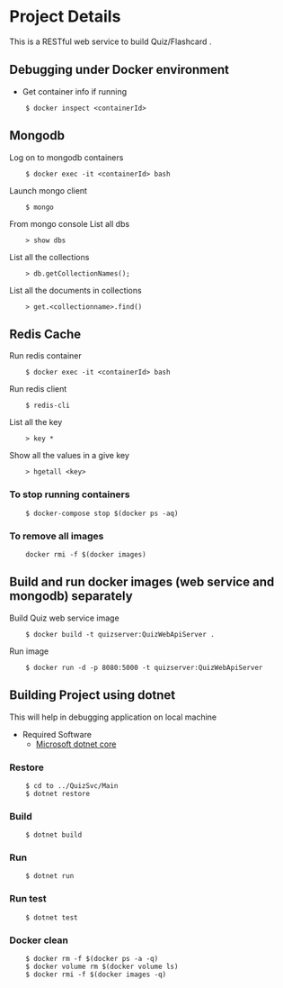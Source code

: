 # Project Details
This is a RESTful web service to build Quiz/Flashcard .

## Debugging under Docker environment 
* Get container info if running
``` 
    $ docker inspect <containerId>
``` 
## Mongodb 
Log on to mongodb containers
```
    $ docker exec -it <containerId> bash
```
Launch mongo client
```
    $ mongo
```
From mongo console List all dbs
```
    > show dbs
```

List all the collections
```
    > db.getCollectionNames();
```

List all the documents in collections
```
    > get.<collectionname>.find()
```

## Redis Cache
Run redis container
```
    $ docker exec -it <containerId> bash
```
Run redis client
```
    $ redis-cli
```
List all the key
```
    > key *
```
Show all the values in a give key 
```
    > hgetall <key>
```

### To stop running containers
```
    $ docker-compose stop $(docker ps -aq) 
```

### To remove all images
```
    docker rmi -f $(docker images)
```

## Build and run docker images (web service and mongodb) separately 

Build Quiz web service image
```
    $ docker build -t quizserver:QuizWebApiServer .
```

Run image
```
    $ docker run -d -p 8080:5000 -t quizserver:QuizWebApiServer
```

## Building Project using dotnet 
This will help in debugging application on local machine

* Required Software
    - [Microsoft dotnet core](https://www.microsoft.com/net/core) 

### Restore 

```
    $ cd to ../QuizSvc/Main
    $ dotnet restore
```

### Build 
```
    $ dotnet build
```
### Run
```
    $ dotnet run
```
###   Run test
```
    $ dotnet test
```
### Docker clean
```
    $ docker rm -f $(docker ps -a -q)
    $ docker volume rm $(docker volume ls)
    $ docker rmi -f $(docker images -q)
```